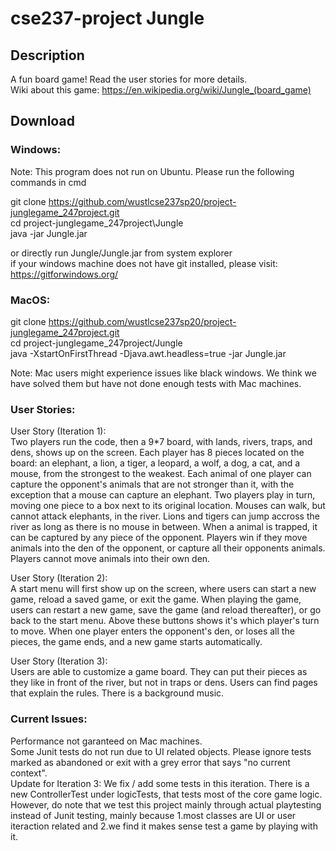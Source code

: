 # cse237-project Jungle

## Description
A fun board game! Read the user stories for more details. \
Wiki about this game: https://en.wikipedia.org/wiki/Jungle_(board_game) 

## Download

### Windows:
Note: This program does not run on Ubuntu. Please run the following commands in cmd

git clone https://github.com/wustlcse237sp20/project-junglegame_247project.git \
cd project-junglegame_247project\Jungle \
java -jar Jungle.jar

or directly run Jungle/Jungle.jar from system explorer\
if your windows machine does not have git installed, please visit: \
https://gitforwindows.org/

### MacOS:

git clone https://github.com/wustlcse237sp20/project-junglegame_247project.git \
cd project-junglegame_247project/Jungle \
java -XstartOnFirstThread -Djava.awt.headless=true -jar Jungle.jar

Note: Mac users might experience issues like black windows. We think we have solved them but have not done enough tests with Mac machines.

### User Stories:
User Story (Iteration 1): \
  Two players run the code, then a 9*7 board, with lands, rivers, traps, and dens, shows up on the screen. Each player has 8 pieces located on the board: an elephant, a lion, a tiger, a leopard, a wolf, a dog, a cat, and a mouse, from the strongest to the weakest. Each animal of one player can capture the opponent's animals that are not stronger than it, with the exception that a mouse can capture an elephant. Two players play in turn, moving one piece to a box next to its original location. Mouses can walk, but cannot attack elephants, in the river. Lions and tigers can jump accross the river as long as there is no mouse in between. When a animal is trapped, it can be captured by any piece of the opponent. Players win if they move animals into the den of the opponent, or capture all their opponents animals. Players cannot move animals into their own den.

User Story (Iteration 2): \
  A start menu will first show up on the screen, where users can start a new game, reload a saved game, or exit the game. When playing the game, users can restart a new game, save the game (and reload thereafter), or go back to the start menu. Above these buttons shows it's which player's turn to move. When one player enters the opponent's den, or loses all the pieces, the game ends, and a new game starts automatically.

User Story (Iteration 3): \
  Users are able to customize a game board. They can put their pieces as they like in front of the river, but not in traps or dens. Users can find pages that explain the rules. There is a background music.

### Current Issues:
  Performance not garanteed on Mac machines. \
  Some Junit tests do not run due to UI related objects. Please ignore tests marked as abandoned or exit with a grey error that says "no current context". \
  Update for Iteration 3: We fix / add some tests in this iteration. There is a new ControllerTest under logicTests, that tests most of the core game logic. However, do note that we test this project mainly through actual playtesting instead of Junit testing, mainly because 1.most classes are UI or user iteraction related and 2.we find it makes sense test a game by playing with it.
